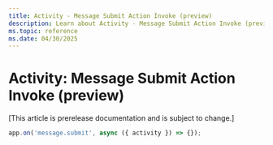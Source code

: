 ```yaml
---
title: Activity - Message Submit Action Invoke (preview)
description: Learn about Activity - Message Submit Action Invoke (preview)
ms.topic: reference
ms.date: 04/30/2025
---
```


# Activity: Message Submit Action Invoke (preview)

[This article is prerelease documentation and is subject to change.]

```typescript
app.on('message.submit', async ({ activity }) => {});
```
